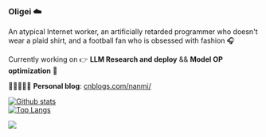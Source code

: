 ### Oligei ☁️

An atypical Internet worker, an artificially retarded programmer who doesn't wear a plaid shirt, and a football fan who is obsessed with fashion 🎧

Currently working on &#x1F449; **LLM Research and deploy** && **Model OP optimization** &#x1F463;


📜👩🏻‍💻💬 **Personal blog**: [cnblogs.com/nanmi/](https://www.cnblogs.com/nanmi/)



[![Github stats](https://github-readme-stats.vercel.app/api?username=anuraghazra&show_icons=true&theme=radical)](https://github.com/nanmi/github-readme-stats)   
[![Top Langs](https://github-readme-stats.vercel.app/api/top-langs/?username=nanmi&layout=compact&langs_count=10&count_private=true)](https://github.com/nanmi/github-readme-stats)   

![](https://visitor-badge.glitch.me/badge?page_id=nanmi.readme)


